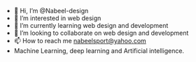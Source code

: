 - 👋 Hi, I’m @Nabeel-design
- 👀 I’m interested in web design
- 🌱 I’m currently learning web design and development
- 💞️ I’m looking to collaborate on web design and development
- 📫 How to reach me nabeelsport@yahoo.com
- Machine Learning, deep learning and Artificial intelligence.

<!---
Nabeel-design/Nabeel-design is a ✨ special ✨ repository because its `README.md` (this file) appears on your GitHub profile.
You can click the Preview link to take a look at your changes.
--->

